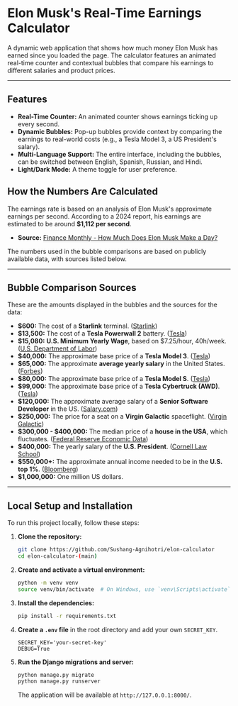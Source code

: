 # Elon Musk's Real-Time Earnings Calculator

A dynamic web application that shows how much money Elon Musk has earned since you loaded the page. The calculator features an animated real-time counter and contextual bubbles that compare his earnings to different salaries and product prices.

---

## Features

*   **Real-Time Counter:** An animated counter shows earnings ticking up every second.
*   **Dynamic Bubbles:** Pop-up bubbles provide context by comparing the earnings to real-world costs (e.g., a Tesla Model 3, a US President's salary).
*   **Multi-Language Support:** The entire interface, including the bubbles, can be switched between English, Spanish, Russian, and Hindi.
*   **Light/Dark Mode:** A theme toggle for user preference.

## How the Numbers Are Calculated

The earnings rate is based on an analysis of Elon Musk's approximate earnings per second. According to a 2024 report, his earnings are estimated to be around **$1,112 per second**.

*   **Source:** [Finance Monthly - How Much Does Elon Musk Make a Day?](https://www.finance-monthly.com/2025/01/elon-musks-daily-hourly-and-per-second-earnings-revealed/)

The numbers used in the bubble comparisons are based on publicly available data, with sources listed below.

---

## Bubble Comparison Sources

These are the amounts displayed in the bubbles and the sources for the data:

*   **$600:** The cost of a **Starlink** terminal. ([Starlink](https://www.starlink.com/))
*   **$13,500:** The cost of a **Tesla Powerwall 2** battery. ([Tesla](https://www.tesla.com/powerwall))
*   **$15,080:** **U.S. Minimum Yearly Wage**, based on $7.25/hour, 40h/week. ([U.S. Department of Labor](https://www.dol.gov/general/topic/wages/minimumwage))
*   **$40,000:** The approximate base price of a **Tesla Model 3**. ([Tesla](https://www.tesla.com/model3))
*   **$65,000:** The approximate **average yearly salary** in the United States. ([Forbes](https://www.forbes.com/advisor/income-statistics/))
*   **$80,000:** The approximate base price of a **Tesla Model S**. ([Tesla](https://www.tesla.com/models))
*   **$99,000:** The approximate base price of a **Tesla Cybertruck (AWD)**. ([Tesla](https://www.tesla.com/cybertruck))
*   **$120,000:** The approximate average salary of a **Senior Software Developer** in the US. ([Salary.com](https://www.salary.com/research/salary/benchmark/senior-software-developer-salary))
*   **$250,000:** The price for a seat on a **Virgin Galactic** spaceflight. ([Virgin Galactic](https://www.virgingalactic.com/))
*   **$300,000 - $400,000:** The median price of a **house in the USA**, which fluctuates. ([Federal Reserve Economic Data](https://fred.stlouisfed.org/series/MSPUS))
*   **$400,000:** The yearly salary of the **U.S. President**. ([Cornell Law School](https://www.law.cornell.edu/uscode/text/3/102))
*   **$550,000+:** The approximate annual income needed to be in the **U.S. top 1%**. ([Bloomberg](https://www.bloomberg.com/news/articles/2023-11-20/how-much-money-do-you-need-to-be-in-the-top-1-in-the-us))
*   **$1,000,000:** One million US dollars.

---

## Local Setup and Installation

To run this project locally, follow these steps:

1.  **Clone the repository:**
    ```bash
    git clone https://github.com/Sushang-Agnihotri/elon-calculator
    cd elon-calculator-(main)
    ```

2.  **Create and activate a virtual environment:**
    ```bash
    python -m venv venv
    source venv/bin/activate  # On Windows, use `venv\Scripts\activate`
    ```

3.  **Install the dependencies:**
    ```bash
    pip install -r requirements.txt
    ```

4.  **Create a `.env` file** in the root directory and add your own `SECRET_KEY`.
    ```
    SECRET_KEY='your-secret-key'
    DEBUG=True
    ```

5.  **Run the Django migrations and server:**
    ```bash
    python manage.py migrate
    python manage.py runserver
    ```
    The application will be available at `http://127.0.0.1:8000/`.
